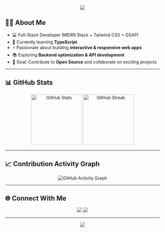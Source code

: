 <p align="center">
  <img src="https://capsule-render.vercel.app/api?type=blur&height=300&color=gradient&text=Hello%20I'm%20Aditya"/>
</p>

## 👨‍💻 About Me
- 💻 Full-Stack Developer (MERN Stack + Tailwind CSS + GSAP)
- 🧠 Currently learning **TypeScript**
- ⚡ Passionate about building **interactive & responsive web apps**
- 📚 Exploring **Backend optimization & API development**
- 🎯 Goal: Contribute to **Open Source** and collaborate on exciting projects

---

## 📊 GitHub Stats

<p align="center">
  <img src="https://github-readme-stats.vercel.app/api?username=Aditya-ui7998&show_icons=true&theme=tokyonight" alt="GitHub Stats" height="165" />
  <img src="https://github-readme-streak-stats.herokuapp.com/?user=Aditya-ui7998&theme=tokyonight&hide_border=true" alt="GitHub Streak" height="165" />
</p>

---

## 📈 Contribution Activity Graph

<p align="center">
  <img src="https://github-readme-activity-graph.vercel.app/graph?username=Aditya-ui7998&theme=react-dark" alt="GitHub Activity Graph" />
</p>

---

## 🌐 Connect With Me
<p align="center">
  <a href="https://www.linkedin.com/in/aditya-kashyap-821902273/" target="_blank"><img src="https://img.shields.io/badge/LinkedIn-%230077B5.svg?logo=linkedin&logoColor=white"/></a>
  <a href="mailto:kashyapadi2004@gmail.com"><img src="https://img.shields.io/badge/Email-D14836?logo=gmail&logoColor=white"/></a>
</p>

---

<p align="center">
  <img src="https://capsule-render.vercel.app/api?type=waving&color=7F7FD5,86A8E7,91EAE4&height=120&section=footer"/>
</p>
